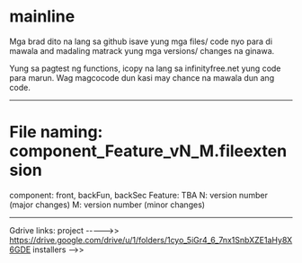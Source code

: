 # mainline
Mga brad dito na lang sa github isave yung mga files/ code nyo para di mawala and madaling matrack yung mga versions/ changes na ginawa. 

Yung sa pagtest ng functions, icopy na lang sa infinityfree.net yung code para marun. 
Wag magcocode dun kasi may chance na mawala dun ang code. 

-----------------------------------------------------------

# File naming: component_Feature_vN_M.fileextension

component: front, backFun, backSec
Feature: TBA
N: version number (major changes)
M: version number (minor changes)

-----------------------------------------------------------

Gdrive links:
project ----->> https://drive.google.com/drive/u/1/folders/1cyo_5iGr4_6_7nx1SnbXZE1aHy8X6GDE
installers -->> 

